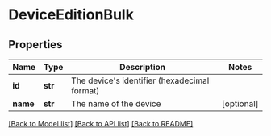 # DeviceEditionBulk

## Properties
Name | Type | Description | Notes
------------ | ------------- | ------------- | -------------
**id** | **str** | The device&#x27;s identifier (hexadecimal format) | 
**name** | **str** | The name of the device | [optional] 

[[Back to Model list]](../README.md#documentation-for-models) [[Back to API list]](../README.md#documentation-for-api-endpoints) [[Back to README]](../README.md)

